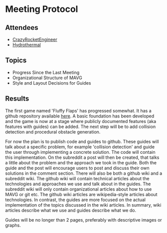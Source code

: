 # Meeting Protocol

## Attendees
* [CrazyRocketEngineer](https://reddit.com/u/CrazyRocketEngineer)
* [Hydrothermal](https://reddit.com/u/Hydrothermal)

## Topics
* Progress Since the Last Meeting
* Organizational Structure of MAVG
* Style and Layout Decisions for Guides

## Results
The first game named 'Fluffy Flaps' has progressed somewhat. It has a github repository available [here](https://github.com/MakeAVideoGame/FluffyFlaps). A basic foundation has been developed and the game is now at a stage where publicly documented features (aka features with guides) can be added. The next step will be to add collision detection and procedural obstacle generation.

For now the plan is to publish code and guides to github. These guides will talk about a specific problem, for example 'collision detection' and guide the user through implementing a concrete solution. The code will contain this implementation. On the subreddit a post will then be created, that talks a little about the problem and the approach we took in the guide. Both the guide and the post will encourage users to post and discuss their own solutions in the comment section. There will also be both a github wiki and a subreddit wiki. The github wiki will contain technical articles about the technologies and approaches we use and talk about in the guides. The subreddit wiki will only contain organizational articles about how to use MAVG or git etc. The github wiki articles are wikipedia-style articles about technologies. In contrast, the guides are more focused on the actual implementation of the topics discussed in the wiki articles. In summary, wiki articles describe what we use and guides describe what we do.

Guides will be no longer than 2 pages, preferably with descriptive images or graphs.